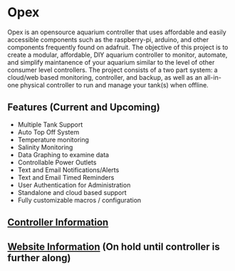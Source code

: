 # Opex

Opex is an opensource aquarium controller that uses affordable and easily accessible components such as the raspberry-pi, arduino, and other components frequently found on adafruit. The objective of this project is to create a modular, affordable, DIY aquarium controller to monitor, automate, and simplify maintanence of your aquarium similar to the level of other consumer level controllers. The project consists of a two part system: a cloud/web based monitoring, controller, and backup, as well as an all-in-one physical controller to run and manage your tank(s) when offline. 

## Features (Current and Upcoming)
- Multiple Tank Support
- Auto Top Off System
- Temperature monitoring
- Salinity Monitoring
- Data Graphing to examine data
- Controllable Power Outlets
- Text and Email Notifications/Alerts
- Text and Email Timed Reminders
- User Authentication for Administration
- Standalone and cloud based support
- Fully customizable macros / configuration

## [Controller Information](/controller/README.md)

## [Website Information](/website/README.md) (On hold until controller is further along)
